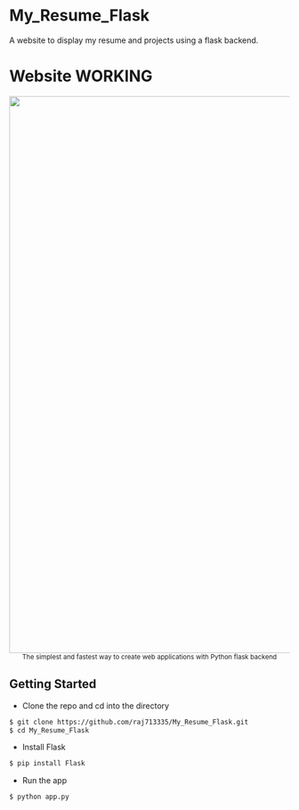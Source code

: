 # My_Resume_Flask
A website to display my resume and projects using a flask backend.



# Website WORKING

<p align="center">
    <img src="DEMO/demo.gif", width="1000">
    <br>
    <sup>The simplest and fastest way to create web applications with Python flask backend</sup>
</p>


## Getting Started
- Clone the repo and cd into the directory
```sh
$ git clone https://github.com/raj713335/My_Resume_Flask.git
$ cd My_Resume_Flask
```

- Install Flask

```sh
$ pip install Flask
```

- Run the app

```sh
$ python app.py
```



